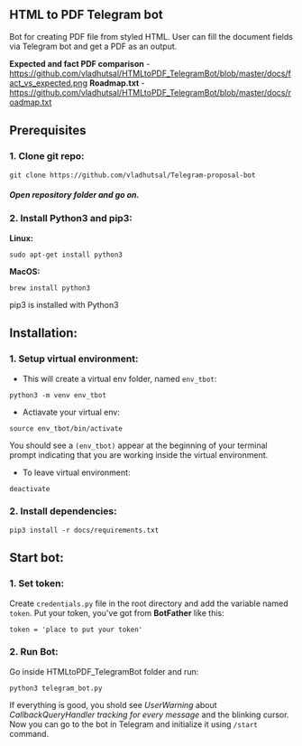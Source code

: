 ## HTML to PDF Telegram bot

Bot for creating PDF file from styled HTML. User can fill the document fields via Telegram bot and get a PDF as an output.

**Expected and fact PDF comparison** - https://github.com/vladhutsal/HTMLtoPDF_TelegramBot/blob/master/docs/fact_vs_expected.png
**Roadmap.txt** - https://github.com/vladhutsal/HTMLtoPDF_TelegramBot/blob/master/docs/roadmap.txt

## Prerequisites
### 1. Clone git repo:
```
git clone https://github.com/vladhutsal/Telegram-proposal-bot
```
##### Open repository folder and go on.

### 2. Install Python3 and pip3:
**Linux:**
```
sudo apt-get install python3
```
**MacOS:**
```
brew install python3
```
pip3 is installed with Python3

## Installation:

### 1. Setup virtual environment:
- This will create a virtual env folder, named `env_tbot`:
```
python3 -m venv env_tbot
```
- Actiavate your virtual env:
```
source env_tbot/bin/activate
```
You should see a `(env_tbot)` appear at the beginning of your terminal prompt indicating that you are working inside the virtual environment.
- To leave virtual environment:
```
deactivate
```

### 2. Install dependencies:
```
pip3 install -r docs/requirements.txt
```

## Start bot:
### 1. Set token:
Create `credentials.py` file in the root directory and add the variable named `token`. Put your token, you've got from **BotFather** like this:
```
token = 'place to put your token'
```


### 2. Run Bot:
Go inside HTMLtoPDF_TelegramBot folder and run:
```
python3 telegram_bot.py
```
If everything is good, you shold see *UserWarning* about *CallbackQueryHandler tracking for every message* and the blinking cursor.
Now you can go to the bot in Telegram and initialize it using `/start` command.

